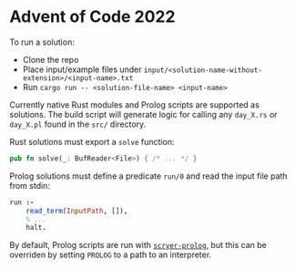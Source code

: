 # Advent of Code 2022

To run a solution:
* Clone the repo
* Place input/example files under `input/<solution-name-without-extension>/<input-name>.txt`
* Run `cargo run -- <solution-file-name> <input-name>`

Currently native Rust modules and Prolog scripts are supported as solutions. The build script will generate logic for calling any `day_X.rs` or `day_X.pl` found in the `src/` directory.

Rust solutions must export a `solve` function:

```rs
pub fn solve(_: BufReader<File>) { /* ... */ }
```

Prolog solutions must define a predicate `run/0` and read the input file path from stdin:

```prolog
run :-
    read_term(InputPath, []),
    % ...
    halt.
```

By default, Prolog scripts are run with [`scryer-prolog`](https://github.com/mthom/scryer-prolog), but this can be overriden by setting `PROLOG` to a path to an interpreter.
